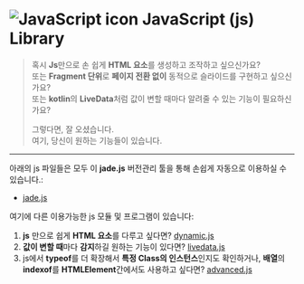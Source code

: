 # ![JavaScript icon](https://upload.wikimedia.org/wikipedia/commons/thumb/9/99/Unofficial_JavaScript_logo_2.svg/33px-Unofficial_JavaScript_logo_2.svg.png) JavaScript (js) Library  
> 혹시 **Js**만으로 손 쉽게 **HTML 요소**를 생성하고 조작하고 싶으신가요?  
> 또는 **Fragment 단위**로 **페이지 전환 없이** 동적으로 슬라이드를 구현하고 싶으신가요?  
> 또는 **kotlin**의 **LiveData**처럼 값이 변할 때마다 알려줄 수 있는 기능이 필요하신가요?  
>   
> 그렇다면, 잘 오셨습니다.  
> 여기, 당신이 원하는 기능들이 있습니다.
---

아래의 js 파일들은 모두 이 **jade.js** 버전관리 툴을 통해 손쉽게 자동으로 이용하실 수 있습니다.:
- [jade.js](https://github.com/hynrusang/js-lib/blob/main/jade.md)

여기에 다른 이용가능한 js 모듈 및 프로그램이 있습니다:
1. **js** 만으로 쉽게 **HTML 요소**를 다루고 싶다면? [dynamic.js](https://github.com/hynrusang/js-lib/blob/main/dynamic.md)
2. **값이 변할 때**마다 **감지**하길 원하는 기능이 있다면? [livedata.js](https://github.com/hynrusang/js-lib/blob/main/livedata.md)
3. js에서 **typeof**를 더 확장해서 **특정 Class의 인스턴스**인지도 확인하거나, **배열**의 **indexof**를 **HTMLElement**간에서도 사용하고 싶다면? [advanced.js](https://github.com/hynrusang/js-lib/blob/main/advanced.md)
